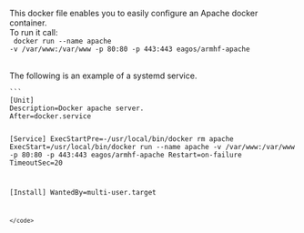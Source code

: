 This docker file enables you to easily configure an Apache docker container.
<br/>
To run it call:
<br/>
<code>
docker run --name apache -v /var/www:/var/www -p 80:80 -p 443:443 eagos/armhf-apache 
</code>

<br/>
The following is an example of a systemd service.
<br/>
<code>
```
[Unit]
Description=Docker apache server.
After=docker.service

[Service]
ExecStartPre=-/usr/local/bin/docker rm apache
ExecStart=/usr/local/bin/docker run --name apache -v /var/www:/var/www -p 80:80 -p 443:443 eagos/armhf-apache 
Restart=on-failure
TimeoutSec=20

[Install]
WantedBy=multi-user.target
```
</code>
